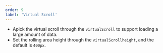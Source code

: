 ```yaml
---
order: 9
label: 'Virtual Scroll'
---
```


- Apick the virtual scroll through the `virtualScroll` to support loading a large amount of data.
- Set the rolling area height through the `virtualScrollheight`, and the default is `400px`.
